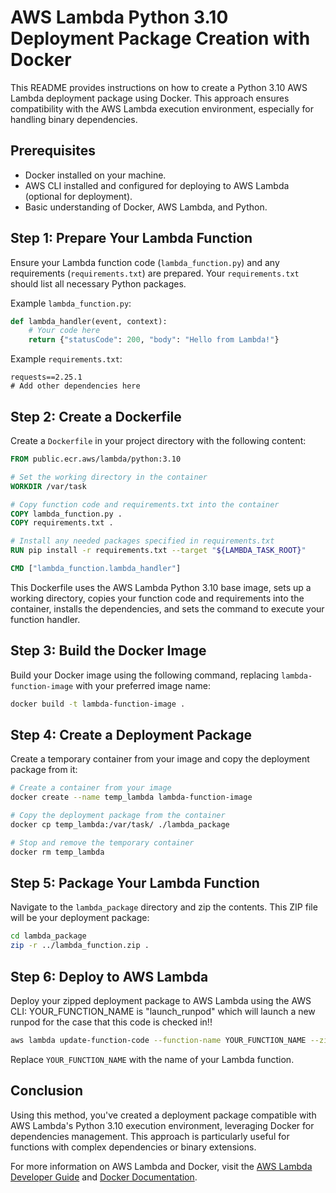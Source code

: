 
# AWS Lambda Python 3.10 Deployment Package Creation with Docker

This README provides instructions on how to create a Python 3.10 AWS Lambda deployment package using Docker. This approach ensures compatibility with the AWS Lambda execution environment, especially for handling binary dependencies.

## Prerequisites

- Docker installed on your machine.
- AWS CLI installed and configured for deploying to AWS Lambda (optional for deployment).
- Basic understanding of Docker, AWS Lambda, and Python.

## Step 1: Prepare Your Lambda Function

Ensure your Lambda function code (`lambda_function.py`) and any requirements (`requirements.txt`) are prepared. Your `requirements.txt` should list all necessary Python packages.

Example `lambda_function.py`:

```python
def lambda_handler(event, context):
    # Your code here
    return {"statusCode": 200, "body": "Hello from Lambda!"}
```

Example `requirements.txt`:

```plaintext
requests==2.25.1
# Add other dependencies here
```

## Step 2: Create a Dockerfile

Create a `Dockerfile` in your project directory with the following content:

```Dockerfile
FROM public.ecr.aws/lambda/python:3.10

# Set the working directory in the container
WORKDIR /var/task

# Copy function code and requirements.txt into the container
COPY lambda_function.py .
COPY requirements.txt .

# Install any needed packages specified in requirements.txt
RUN pip install -r requirements.txt --target "${LAMBDA_TASK_ROOT}"

CMD ["lambda_function.lambda_handler"]
```

This Dockerfile uses the AWS Lambda Python 3.10 base image, sets up a working directory, copies your function code and requirements into the container, installs the dependencies, and sets the command to execute your function handler.

## Step 3: Build the Docker Image

Build your Docker image using the following command, replacing `lambda-function-image` with your preferred image name:

```bash
docker build -t lambda-function-image .
```

## Step 4: Create a Deployment Package

Create a temporary container from your image and copy the deployment package from it:

```bash
# Create a container from your image
docker create --name temp_lambda lambda-function-image

# Copy the deployment package from the container
docker cp temp_lambda:/var/task/ ./lambda_package

# Stop and remove the temporary container
docker rm temp_lambda
```

## Step 5: Package Your Lambda Function

Navigate to the `lambda_package` directory and zip the contents. This ZIP file will be your deployment package:

```bash
cd lambda_package
zip -r ../lambda_function.zip .
```

## Step 6: Deploy to AWS Lambda

Deploy your zipped deployment package to AWS Lambda using the AWS CLI:
YOUR_FUNCTION_NAME is "launch_runpod" which will launch a new runpod for the case that this code is checked in!!

```bash
aws lambda update-function-code --function-name YOUR_FUNCTION_NAME --zip-file fileb://lambda_function.zip
```

Replace `YOUR_FUNCTION_NAME` with the name of your Lambda function.

## Conclusion

Using this method, you've created a deployment package compatible with AWS Lambda's Python 3.10 execution environment, leveraging Docker for dependencies management. This approach is particularly useful for functions with complex dependencies or binary extensions.

For more information on AWS Lambda and Docker, visit the [AWS Lambda Developer Guide](https://docs.aws.amazon.com/lambda/latest/dg/welcome.html) and [Docker Documentation](https://docs.docker.com/).
```
